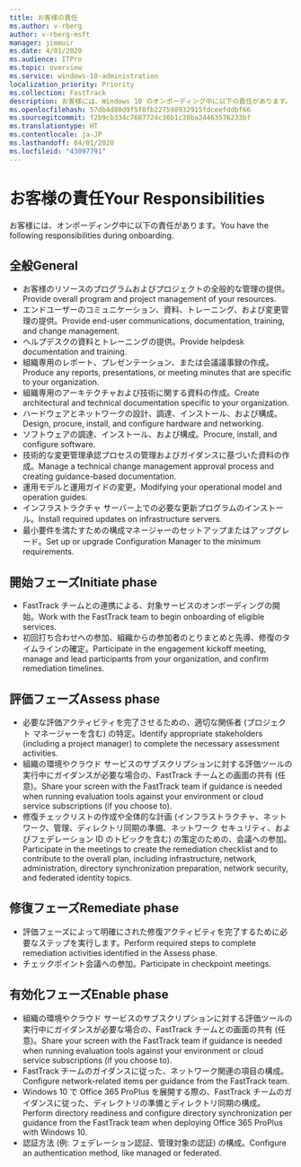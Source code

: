 ```yaml
---
title: お客様の責任
ms.author: v-rberg
author: v-rberg-msft
manager: jimmuir
ms.date: 4/01/2020
ms.audience: ITPro
ms.topic: overview
ms.service: windows-10-administration
localization_priority: Priority
ms.collection: FastTrack
description: お客様には、Windows 10 のオンボーディング中に以下の責任があります。
ms.openlocfilehash: 57db4d80d9f5f0fb227598932915fdceefddbf66
ms.sourcegitcommit: f2b9cb334c7687724c36b1c38ba24463576233bf
ms.translationtype: HT
ms.contentlocale: ja-JP
ms.lasthandoff: 04/01/2020
ms.locfileid: "43097791"
---
```

# <a name="your-responsibilities"></a><span data-ttu-id="e3231-103">お客様の責任</span><span class="sxs-lookup"><span data-stu-id="e3231-103">Your Responsibilities</span></span>

<span data-ttu-id="e3231-104">お客様には、オンボーディング中に以下の責任があります。</span><span class="sxs-lookup"><span data-stu-id="e3231-104">You have the following responsibilities during onboarding.</span></span>

## <a name="general"></a><span data-ttu-id="e3231-105">全般</span><span class="sxs-lookup"><span data-stu-id="e3231-105">General</span></span>

- <span data-ttu-id="e3231-106">お客様のリソースのプログラムおよびプロジェクトの全般的な管理の提供。</span><span class="sxs-lookup"><span data-stu-id="e3231-106">Provide overall program and project management of your resources.</span></span>
- <span data-ttu-id="e3231-107">エンドユーザーのコミュニケーション、資料、トレーニング、および変更管理の提供。</span><span class="sxs-lookup"><span data-stu-id="e3231-107">Provide end-user communications, documentation, training, and change management.</span></span>
- <span data-ttu-id="e3231-108">ヘルプデスクの資料とトレーニングの提供。</span><span class="sxs-lookup"><span data-stu-id="e3231-108">Provide helpdesk documentation and training.</span></span>
- <span data-ttu-id="e3231-109">組織専用のレポート、プレゼンテーション、または会議議事録の作成。</span><span class="sxs-lookup"><span data-stu-id="e3231-109">Produce any reports, presentations, or meeting minutes that are specific to your organization.</span></span>
- <span data-ttu-id="e3231-110">組織専用のアーキテクチャおよび技術に関する資料の作成。</span><span class="sxs-lookup"><span data-stu-id="e3231-110">Create architectural and technical documentation specific to your organization.</span></span>
- <span data-ttu-id="e3231-111">ハードウェアとネットワークの設計、調達、インストール、および構成。</span><span class="sxs-lookup"><span data-stu-id="e3231-111">Design, procure, install, and configure hardware and networking.</span></span>
- <span data-ttu-id="e3231-112">ソフトウェアの調達、インストール、および構成。</span><span class="sxs-lookup"><span data-stu-id="e3231-112">Procure, install, and configure software.</span></span>
- <span data-ttu-id="e3231-113">技術的な変更管理承認プロセスの管理およびガイダンスに基づいた資料の作成。</span><span class="sxs-lookup"><span data-stu-id="e3231-113">Manage a technical change management approval process and creating guidance-based documentation.</span></span>
- <span data-ttu-id="e3231-114">運用モデルと運用ガイドの変更。</span><span class="sxs-lookup"><span data-stu-id="e3231-114">Modifying your operational model and operation guides.</span></span>
- <span data-ttu-id="e3231-115">インフラストラクチャ サーバー上での必要な更新プログラムのインストール。</span><span class="sxs-lookup"><span data-stu-id="e3231-115">Install required updates on infrastructure servers.</span></span>
- <span data-ttu-id="e3231-116">最小要件を満たすための構成マネージャーのセットアップまたはアップグレード。</span><span class="sxs-lookup"><span data-stu-id="e3231-116">Set up or upgrade Configuration Manager to the minimum requirements.</span></span>

## <a name="initiate-phase"></a><span data-ttu-id="e3231-117">開始フェーズ</span><span class="sxs-lookup"><span data-stu-id="e3231-117">Initiate phase</span></span>

- <span data-ttu-id="e3231-118">FastTrack チームとの連携による、対象サービスのオンボーディングの開始。</span><span class="sxs-lookup"><span data-stu-id="e3231-118">Work with the FastTrack team to begin onboarding of eligible services.</span></span>
- <span data-ttu-id="e3231-119">初回打ち合わせへの参加、組織からの参加者のとりまとめと先導、修復のタイムラインの確定。</span><span class="sxs-lookup"><span data-stu-id="e3231-119">Participate in the engagement kickoff meeting, manage and lead participants from your organization, and confirm remediation timelines.</span></span>

## <a name="assess-phase"></a><span data-ttu-id="e3231-120">評価フェーズ</span><span class="sxs-lookup"><span data-stu-id="e3231-120">Assess phase</span></span>

- <span data-ttu-id="e3231-121">必要な評価アクティビティを完了させるための、適切な関係者 (プロジェクト マネージャーを含む) の特定。</span><span class="sxs-lookup"><span data-stu-id="e3231-121">Identify appropriate stakeholders (including a project manager) to complete the necessary assessment activities.</span></span>
- <span data-ttu-id="e3231-122">組織の環境やクラウド サービスのサブスクリプションに対する評価ツールの実行中にガイダンスが必要な場合の、FastTrack チームとの画面の共有 (任意)。</span><span class="sxs-lookup"><span data-stu-id="e3231-122">Share your screen with the FastTrack team if guidance is needed when running evaluation tools against your environment or cloud service subscriptions (if you choose to).</span></span>
- <span data-ttu-id="e3231-123">修復チェックリストの作成や全体的な計画 (インフラストラクチャ、ネットワーク、管理、ディレクトリ同期の準備、ネットワーク セキュリティ、およびフェデレーション ID のトピックを含む) の策定のための、会議への参加。</span><span class="sxs-lookup"><span data-stu-id="e3231-123">Participate in the meetings to create the remediation checklist and to contribute to the overall plan, including infrastructure, network, administration, directory synchronization preparation, network security, and federated identity topics.</span></span>

## <a name="remediate-phase"></a><span data-ttu-id="e3231-124">修復フェーズ</span><span class="sxs-lookup"><span data-stu-id="e3231-124">Remediate phase</span></span>

- <span data-ttu-id="e3231-125">評価フェーズによって明確にされた修復アクティビティを完了するために必要なステップを実行します。</span><span class="sxs-lookup"><span data-stu-id="e3231-125">Perform required steps to complete remediation activities identified in the Assess phase.</span></span>
- <span data-ttu-id="e3231-126">チェックポイント会議への参加。</span><span class="sxs-lookup"><span data-stu-id="e3231-126">Participate in checkpoint meetings.</span></span>

## <a name="enable-phase"></a><span data-ttu-id="e3231-127">有効化フェーズ</span><span class="sxs-lookup"><span data-stu-id="e3231-127">Enable phase</span></span>

- <span data-ttu-id="e3231-128">組織の環境やクラウド サービスのサブスクリプションに対する評価ツールの実行中にガイダンスが必要な場合の、FastTrack チームとの画面の共有 (任意)。</span><span class="sxs-lookup"><span data-stu-id="e3231-128">Share your screen with the FastTrack team if guidance is needed when running evaluation tools against your environment or cloud service subscriptions (if you choose to).</span></span>
- <span data-ttu-id="e3231-129">FastTrack チームのガイダンスに従った、ネットワーク関連の項目の構成。</span><span class="sxs-lookup"><span data-stu-id="e3231-129">Configure network-related items per guidance from the FastTrack team.</span></span>
- <span data-ttu-id="e3231-130">Windows 10 で Office 365 ProPlus を展開する際の、FastTrack チームのガイダンスに従った、ディレクトリの準備とディレクトリ同期の構成。</span><span class="sxs-lookup"><span data-stu-id="e3231-130">Perform directory readiness and configure directory synchronization per guidance from the FastTrack team when deploying Office 365 ProPlus with Windows 10.</span></span>
- <span data-ttu-id="e3231-131">認証方法 (例: フェデレーション認証、管理対象の認証) の構成。</span><span class="sxs-lookup"><span data-stu-id="e3231-131">Configure an authentication method, like managed or federated.</span></span>


